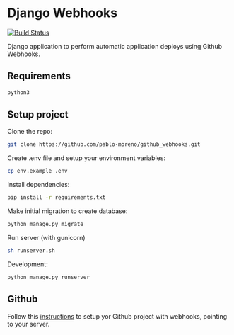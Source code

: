 # Django Webhooks

[![Build Status](https://travis-ci.com/pablo-moreno/django_webhooks.svg?branch=master)](https://travis-ci.com/pablo-moreno/django_webhooks)


Django application to perform automatic application deploys using Github Webhooks.

## Requirements

```bash
python3
```

## Setup project

Clone the repo:
```bash
git clone https://github.com/pablo-moreno/github_webhooks.git
```

Create .env file and setup your environment variables:
```bash
cp env.example .env
```

Install dependencies:
```bash
pip install -r requirements.txt
```

Make initial migration to create database:
```bash
python manage.py migrate
```

Run server (with gunicorn)
```bash
sh runserver.sh
```

Development:
```bash
python manage.py runserver
```

## Github

Follow this [instructions](https://developer.github.com/webhooks/creating/) to setup yor Github project with webhooks, pointing to your server.
